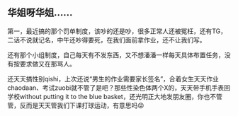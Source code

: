 ## 华姐呀华姐……

<!-- truncate -->

<p> 第一，最近搞的那个罚单制度，该吵的还是吵，很多正常人还被冤枉，还有TG，二话不说就记名，中午还吵得要死，在我们面前拿作业，还不让我们写。 </p>

<p> 还有那个小组制度，自己每天有不发东西，又不想潘潘一样每天具体布置任务，没有按要求做又在那骂人。 </p>

<p> 还天天搞性别qishi，上次还说“男生的作业需要家长签名”，合着女生天天作业chaodaan、考试zuobi就不管了是吧？那些性染色体两个X的，天天带手机手表回学校without putting it to the blue basket，还光明正大地发朋友圈，你也不管管，反而是天天管我们下课打球运动，有意思吗😡 </p>
